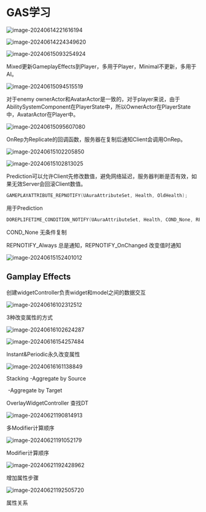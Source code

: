 # GAS学习

![image-20240614221616194](G:\ue5game\Aura\Figure\image-20240614221616194.png)

![image-20240614224349620](G:\ue5game\Aura\Figure\image-20240614224349620.png)

![image-20240615093254924](G:\ue5game\Aura\Figure\image-20240615093254924.png)

Mixed更新GameplayEffects到Player，多用于Player，Minimal不更新，多用于AI。

![image-20240615094515519](G:\ue5game\Aura\Figure\image-20240615094515519.png)

对于enemy ownerActor和AvatarActor是一致的，对于player来说，由于AbilitySystemComponent在PlayerState中，所以OwnerActor在PlayerState中，AvatarActor在Player中。

![image-20240615095607080](G:\ue5game\Aura\Figure\image-20240615095607080.png)

OnRep为Replicate的回调函数，服务器在复制后通知Client会调用OnRep。

![image-20240615102205850](G:\ue5game\Aura\Figure\image-20240615102205850.png)

![image-20240615102813025](G:\ue5game\Aura\Figure\image-20240615102813025.png)

Prediction可以允许Client先修改数值，避免网络延迟，服务器判断是否有效，如果无效Server会回滚Client数值。

```c++
GAMEPLAYATTRIBUTE_REPNOTIFY(UAuraAttributeSet, Health, OldHealth);
```

用于Prediction

```cpp
DOREPLIFETIME_CONDITION_NOTIFY(UAuraAttributeSet, Health, COND_None, REPNOTIFY_Always);
```

COND_None 无条件复制

REPNOTIFY_Always 总是通知，REPNOTIFY_OnChanged 改变值时通知

![image-20240615152401012](G:\ue5game\Aura\Figure\image-20240615152401012.png)



## Gamplay Effects

创建widgetController负责widget和model之间的数据交互

![image-20240616102312512](G:\ue5game\Aura\Figure\image-20240616102312512.png)

3种改变属性的方式

![image-20240616102624287](G:\ue5game\Aura\Figure\image-20240616102624287.png)

![image-20240616154257484](G:\ue5game\Aura\Figure\image-20240616154257484.png)

Instant&Periodic永久改变属性

![image-20240616161138849](G:\ue5game\Aura\Figure\image-20240616161138849.png)

Stacking -Aggregate by Source

​		-Aggregate by Target

OverlayWidgetController 查找DT

![image-20240621190814913](G:\ue5game\Aura\Figure\image-20240621190814913.png)

多Modifier计算顺序

![image-20240621191052179](G:\ue5game\Aura\Figure\image-20240621191052179.png)

Modifier计算顺序

![image-20240621192428962](G:\ue5game\Aura\Figure\image-20240621192428962.png)

增加属性步骤

![image-20240621192505720](G:\ue5game\Aura\Figure\image-20240621192505720.png)

属性关系